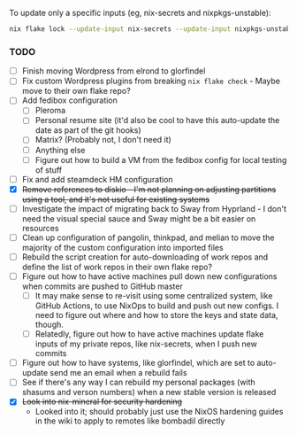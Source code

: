 To update only a specific inputs (eg, nix-secrets and nixpkgs-unstable):

```bash
nix flake lock --update-input nix-secrets --update-input nixpkgs-unstable
```

### TODO

 * [ ] Finish moving Wordpress from elrond to glorfindel
 * [ ] Fix custom Wordpress plugins from breaking `nix flake check` - Maybe move to their own flake repo?
 * [ ] Add fedibox configuration
   * [ ] Pleroma
   * [ ] Personal resume site (it'd also be cool to have this auto-update the date as part of the git hooks)
   * [ ] Matrix? (Probably not, I don't need it)
   * [ ] Anything else
   * [ ] Figure out how to build a VM from the fedibox config for local testing of stuff
 * [ ] Fix and add steamdeck HM configuration
 * [x] ~~Remove references to diskio - I'm not planning on adjusting partitions using a tool, and it's not useful for existing systems~~
 * [ ] Investigate the impact of migrating back to Sway from Hyprland - I don't need the visual special sauce and Sway might be a bit easier on resources
 * [ ] Clean up configuration of pangolin, thinkpad, and melian to move the majority of the custom configuration into imported files
 * [ ] Rebuild the script creation for auto-downloading of work repos and define the list of work repos in their own flake repo?
 * [ ] Figure out how to have active machines pull down new configurations when commits are pushed to GitHub master
     * [ ] It may make sense to re-visit using some centralized system, like GitHub Actions, to use NixOps to build and push out new configs.  I need to figure out where and how to store the keys and state data, though.
     * [ ] Relatedly, figure out how to have active machines update flake inputs of my private repos, like nix-secrets, when I push new commits
 * [ ] Figure out how to have systems, like glorfindel, which are set to auto-update send me an email when a rebuild fails
 * [ ] See if there's any way I can rebuild my personal packages (with shasums and verson numbers) when a new stable version is released
 * [X] ~~Look into nix-mineral for security hardening~~
     * Looked into it; should probably just use the NixOS hardening guides in the wiki to apply to remotes like bombadil directly
